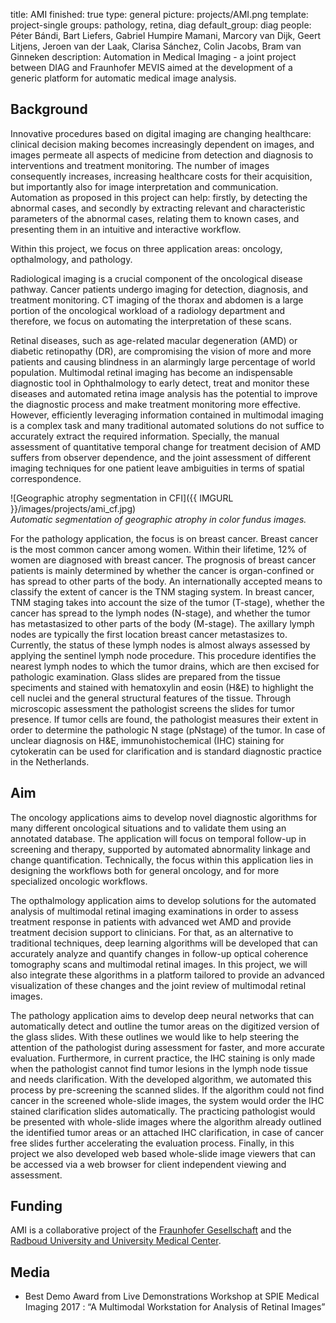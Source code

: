 title: AMI
finished: true
type: general
picture: projects/AMI.png
template: project-single
groups: pathology, retina, diag
default_group: diag
people: Péter Bándi, Bart Liefers, Gabriel Humpire Mamani, Marcory van Dijk, Geert Litjens, Jeroen van der Laak, Clarisa Sánchez, Colin Jacobs, Bram van Ginneken
description: Automation in Medical Imaging - a joint project between DIAG and Fraunhofer MEVIS aimed at the development of a generic platform for automatic medical image analysis.


## Background
Innovative procedures based on digital imaging are changing healthcare: clinical decision making becomes increasingly dependent on images, and images permeate all aspects of medicine from detection and diagnosis to interventions and treatment monitoring. The number of images consequently increases, increasing healthcare costs for their acquisition, but importantly also for image interpretation and communication. Automation as proposed in this project can help: firstly, by detecting the abnormal cases, and  secondly by extracting relevant and characteristic parameters of the abnormal cases, relating them to known cases, and presenting them in an intuitive and interactive workflow.

Within this project, we focus on three application areas: oncology, 
opthalmology, and pathology.

Radiological imaging is a crucial component of the oncological disease pathway. Cancer patients undergo imaging for detection, diagnosis, and treatment monitoring. CT imaging of the thorax and abdomen is a large portion of the oncological workload of a radiology department and therefore, we focus on automating the interpretation of these scans.

Retinal diseases, such as age-related macular degeneration (AMD) or diabetic retinopathy (DR), are compromising the vision of more and more patients and causing blindness in an alarmingly large percentage of world population. Multimodal retinal imaging has become an indispensable diagnostic tool in Ophthalmology to early detect, treat and monitor these diseases and automated retina image analysis has the potential to improve the diagnostic process and make treatment monitoring more effective. However, efficiently leveraging information contained in multimodal imaging is a complex task and many traditional automated solutions do not suffice to accurately extract the required information.  Specially, the manual assessment of quantitative temporal change for treatment decision of AMD suffers from observer dependence, and the joint assessment of different imaging techniques for one patient leave ambiguities in terms of spatial correspondence.

![Geographic atrophy segmentation in CFI]({{ IMGURL }}/images/projects/ami_cf.jpg)
<br>
<i>Automatic segmentation of geographic atrophy in color fundus images.</i>

For the pathology application, the focus is on breast cancer. Breast cancer is the most common cancer among women. Within their lifetime, 12% of women are diagnosed with breast cancer. The prognosis of breast cancer patients is mainly determined by whether the cancer is organ-confined or has spread to other parts of the body. An internationally accepted means to classify the extent of cancer is the TNM staging system. In breast cancer, TNM staging takes into account the size of the tumor (T-stage), whether the cancer has spread to the lymph nodes (N-stage), and whether the tumor has metastasized to other parts of the body (M-stage). The axillary lymph nodes are typically the first location breast cancer metastasizes to. Currently, the status of these lymph nodes is almost always assessed by applying the sentinel lymph node procedure. This procedure identifies the nearest lymph nodes to which the tumor drains, which are then excised for pathologic examination. Glass slides are prepared from the tissue speciments and stained with hematoxylin and eosin (H&E) to highlight the cell nuclei and the general structural features of the tissue. Through microscopic assessment the pathologist screens the slides for tumor presence. If tumor cells are found, the pathologist measures their extent in order to determine the pathologic N stage (pNstage) of the tumor. In case of unclear diagnosis on H&E, immunohistochemical (IHC) staining for cytokeratin can be used for clarification and is standard diagnostic practice in the Netherlands.

## Aim
The oncology applications aims to develop novel diagnostic algorithms for many different oncological situations and to validate them using an annotated database. The application will focus on temporal follow-up in screening and therapy, supported by automated abnormality linkage and change quantification. Technically, the focus within this application lies in designing the workflows both for general oncology, and for more specialized oncologic workflows.

The opthalmology application aims to develop solutions for the automated analysis of multimodal retinal imaging examinations in order to assess treatment response in patients with advanced wet AMD and provide treatment decision support to clinicians. For that, as an alternative to traditional techniques, deep learning algorithms will be developed that can accurately analyze and quantify changes in follow-up optical coherence tomography scans and multimodal retinal images. In this project, we will also integrate these algorithms in a platform tailored to provide an advanced visualization of these changes and the joint review of multimodal retinal images.

The pathology application aims to develop deep neural networks that can automatically detect and outline the tumor areas on the digitized version of the glass slides. With these outlines we would like to help steering the attention of the pathologist during assessment for faster, and more accurate evaluation. Furthermore, in current practice, the IHC staining is only made when the pathologist cannot find tumor lesions in the lymph node tissue and needs clarification. With the developed algorithm, we automated this process by pre-screening the scanned slides. If the algorithm could not find cancer in the screened whole-slide images, the system would order the IHC stained clarification slides automatically. The practicing pathologist would be presented with whole-slide images where the algorithm already outlined the identified tumor areas or an attached IHC clarification, in case of cancer free slides further accelerating the evaluation process. Finally, in this project we also developed web based whole-slide image viewers that can be accessed via a web browser for client independent viewing and assessment.

## Funding
AMI is a collaborative project of the [Fraunhofer Gesellschaft](https://www.fraunhofer.de/) and the [Radboud University and University Medical Center](https://www.radboudumc.nl/en/research).

## Media
- Best Demo Award from Live Demonstrations Workshop at SPIE Medical Imaging 2017 : “A Multimodal Workstation for Analysis of Retinal Images”
